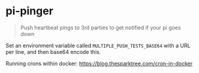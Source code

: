 # pi-pinger

> Push heartbeat pings to 3rd parties to get notified if your pi goes down

Set an environment variable called `MULTIPLE_PUSH_TESTS_BASE64` with a URL per line, and then base64 encode this.

Running crons within docker: https://blog.thesparktree.com/cron-in-docker

